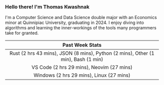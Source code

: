 
### Hello there! I'm Thomas Kwashnak

I'm a Computer Science and Data Science double major with an Economics
minor at Quinnipiac University, graduating in 2024.
I enjoy diving into algorithms and learning the inner-workings of the tools
many programmers take for granted.

| Past Week Stats |
| :---: |
| Rust (2 hrs 43 mins), JSON (8 mins), Python (2 mins), Other (1 min), Bash (1 min) |
| VS Code (2 hrs 29 mins), Neovim (27 mins) |
| Windows (2 hrs 29 mins), Linux (27 mins) |

